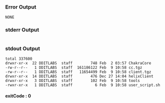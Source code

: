 ### Error Output   
```
NONE
```
### stderr Output   

```

```
### stdout Output   

```
total 337600
drwxr-xr-x  22 DDITLABS  staff        748 Feb  2 03:57 ChakraCore
-rw-r--r--   1 DDITLABS  staff  161186122 Feb  9 10:58 cc.tgz
-rw-r--r--   1 DDITLABS  staff   11654499 Feb  9 10:58 client.tgz
drwxr-xr-x  14 DDITLABS  staff        476 Dec 27 14:04 helixClient
drwxr-xr-x   3 DDITLABS  staff        102 Feb  9 10:58 tools
-rwxr-xr-x   1 DDITLABS  staff          6 Feb  9 10:58 user_script.sh

```   
#### exitCode : 0
